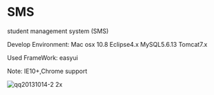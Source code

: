 SMS
===

student management system (SMS)

Develop Environment:
Mac osx 10.8
Eclipse4.x
MySQL5.6.13 
Tomcat7.x

Used FrameWork:
easyui

Note:
IE10+,Chrome support

![qq20131014-2 2x](https://f.cloud.github.com/assets/3674903/1325286/c2c209fa-34c6-11e3-8076-780d6b5d8b7e.png)

